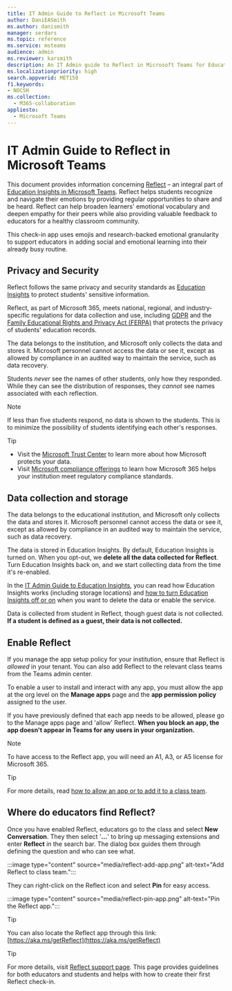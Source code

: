 ```yaml
---
title: IT Admin Guide to Reflect in Microsoft Teams
author: DaniEASmith
ms.author: danismith
manager: serdars
ms.topic: reference
ms.service: msteams
audience: admin
ms.reviewer: karsmith
description: An IT Admin guide to Reflect in Microsoft Teams for Education.
ms.localizationpriority: high
search.appverid: MET150
f1.keywords:
- NOCSH
ms.collection: 
  - M365-collaboration
appliesto: 
  - Microsoft Teams
---
```


# IT Admin Guide to Reflect in Microsoft Teams

This document provides information concerning [Reflect](https://aka.ms/reflect) – an integral part of [Education Insights in Microsoft Teams](class-insights.md). Reflect helps students recognize and navigate their emotions by providing regular opportunities to share and be heard. Reflect can help broaden learners' emotional vocabulary and deepen empathy for their peers while also providing valuable feedback to educators for a healthy classroom community.

This check-in app uses emojis and research-backed emotional granularity to support educators in adding social and emotional learning into their already busy routine.


## Privacy and Security
Reflect follows the same privacy and security standards as [Education Insights](class-insights.md) to protect students' sensitive information.

Reflect, as part of Microsoft 365, meets national, regional, and industry-specific regulations for data collection and use, including [GDPR](/compliance/regulatory/gdpr) and the [Family Educational Rights and Privacy Act (FERPA)](/compliance/regulatory/offering-ferpa) that protects the privacy of students' education records.

The data belongs to the institution, and Microsoft only collects the data and stores it. Microsoft personnel cannot access the data or see it, except as allowed by compliance in an audited way to maintain the service, such as data recovery.

Students *never* see the names of other students, only how they responded. While they can see the distribution of responses, they *cannot* see names associated with each reflection. 

> [!NOTE]
> If less than five students respond, no data is shown to the students. This is to minimize the possibility of students identifying each other's responses.

> [!TIP]
> * Visit the [Microsoft Trust Center](https://www.microsoft.com/trust-center) to learn more about how Microsoft protects your data.
> * Visit [Microsoft compliance offerings](/compliance/regulatory/offering-home) to learn how Microsoft 365 helps your institution meet regulatory compliance standards.

## Data collection and storage
The data belongs to the educational institution, and Microsoft only collects the data and stores it. Microsoft personnel cannot access the data or see it, except as allowed by compliance in an audited way to maintain the service, such as data recovery.

The data is stored in Education Insights. By default, Education Insights is turned on. When you opt-out, we **delete all the data collected for Reflect**. Turn Education Insights back on, and we start collecting data from the time it's re-enabled.

In the [IT Admin Guide to Education Insights](class-insights.md), you can read how Education Insights works (including storage locations) and [how to turn Education Insights off or on](class-insights.md#turn-insights-on-or-off) when you want to delete the data or enable the service.

Data is collected from student in Reflect, though guest data is not collected. **If a student is defined as a guest, their data is not collected.** 

## Enable Reflect
If you manage the app setup policy for your institution, ensure that Reflect is *allowed* in your tenant. You can also add Reflect to the relevant class teams from the Teams admin center.

To enable a user to install and interact with any app, you must allow the app at the org level on the **Manage apps** page and the **app permission policy** assigned to the user.

If you have previously defined that each app needs to be allowed, please go to the Manage apps page and 'allow' Reflect. **When you block an app, the app doesn't appear in Teams for any users in your organization.**

> [!NOTE]
> To have access to the Reflect app, you will need an A1, A3, or A5 license for Microsoft 365.

> [!TIP]
> For more details, read [how to allow an app or to add it to a class team](manage-apps.md#allow-and-block-apps).

## Where do educators find Reflect?
Once you have enabled Reflect, educators go to the class and select **New Conversation**. They then select '**…**' to bring up messaging extensions and enter **Reflect** in the search bar. The dialog box guides them through defining the question and who can see what.

:::image type="content" source="media/reflect-add-app.png" alt-text="Add Reflect to class team.":::

They can right-click on the Reflect icon and select **Pin** for easy access.

:::image type="content" source="media/reflect-pin-app.png" alt-text="Pin the Reflect app.":::

> [!TIP]
> You can also locate the Reflect app through this link: [https://aka.ms/getReflect](https://aka.ms/getReflect)

> [!TIP]
> For more details, visit [Reflect support page](https://support.microsoft.com/topic/e9198f62-7860-4532-821f-53ef14afa79a). This page provides guidelines for both educators and students and helps with how to create their first Reflect check-in.
